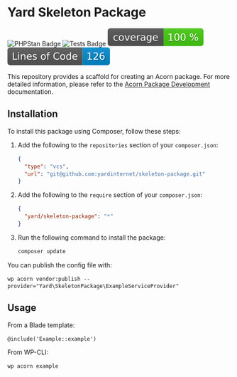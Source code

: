 # Yard Skeleton Package

![PHPStan Badge](https://github.com/yardinternet/skeleton-package/actions/workflows/phpstan.yml/badge.svg)
![Tests Badge](https://github.com/yardinternet/skeleton-package/actions/workflows/run-tests.yml/badge.svg)
![Code Coverage Badge](https://raw.githubusercontent.com/yardinternet/skeleton-package/badges/coverage.svg)
![Lines of Code Badge](https://raw.githubusercontent.com/yardinternet/skeleton-package/badges/lines-of-code.svg)

This repository provides a scaffold for creating an Acorn package. For more detailed information, please refer to the [Acorn Package Development](https://roots.io/acorn/docs/package-development/) documentation.

## Installation

To install this package using Composer, follow these steps:

1. Add the following to the `repositories` section of your `composer.json`:

    ```json
    {
      "type": "vcs",
      "url": "git@github.com:yardinternet/skeleton-package.git"
    }
    ```

2. Add the following to the `require` section of your `composer.json`:

    ```json
    {
      "yard/skeleton-package": "*"
    }
    ```

3. Run the following command to install the package:

    ```sh
    composer update
    ```

You can publish the config file with:

```shell
wp acorn vendor:publish --provider="Yard\SkeletonPackage\ExampleServiceProvider"
```

## Usage

From a Blade template:

```blade
@include('Example::example')
```

From WP-CLI:

```shell
wp acorn example
```
